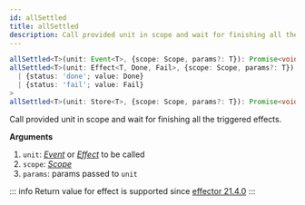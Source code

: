 ```yaml
---
id: allSettled
title: allSettled
description: Call provided unit in scope and wait for finishing all the triggered effects
---
```


```ts
allSettled<T>(unit: Event<T>, {scope: Scope, params?: T}): Promise<void>
allSettled<T>(unit: Effect<T, Done, Fail>, {scope: Scope, params?: T}): Promise<
  | {status: 'done'; value: Done}
  | {status: 'fail'; value: Fail}
>
allSettled<T>(unit: Store<T>, {scope: Scope, params?: T}): Promise<void>
```

Call provided unit in scope and wait for finishing all the triggered effects.

**Arguments**

1. `unit`: [_Event_](docs/api/effector/Event.md) or [_Effect_](docs/api/effector/Effect.md) to be called
2. `scope`: [_Scope_](docs/api/effector/Scope.md)
3. `params`: params passed to `unit`

::: info
Return value for effect is supported since [effector 21.4.0](https://changelog.effector.dev/#effector-21-4-0)
:::
